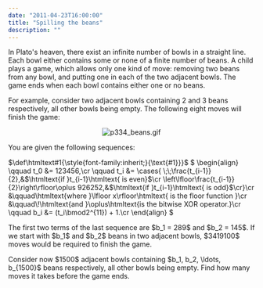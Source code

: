```yaml
---
date: "2011-04-23T16:00:00"
title: "Spilling the beans"
description: ""
---
```


<p>In Plato's heaven, there exist an infinite number of bowls in a straight line.
Each bowl either contains some or none of a finite number of beans.
A child plays a game, which allows only one kind of move: removing two beans from any bowl, and putting one in each of the two adjacent bowls. The game ends when each bowl contains either one or no beans.</p>
<p>For example, consider two adjacent bowls containing 2 and 3 beans respectively, all other bowls being empty. The following eight moves will finish the game:</p>
<div align="center"><img alt="p334_beans.gif" class="dark_img" src="/images/p334_beans.gif"/></div>
<p>You are given the following sequences:</p>
<p>
$\def\htmltext#1{\style{font-family:inherit;}{\text{#1}}}$
$
\begin{align}
\qquad t_0 &amp;= 123456,\cr
\qquad t_i &amp;= \cases{
\;\;\frac{t_{i-1}}{2},&amp;$\htmltext{if }t_{i-1}\htmltext{ is even}$\cr
\left\lfloor\frac{t_{i-1}}{2}\right\rfloor\oplus 926252,&amp;$\htmltext{if }t_{i-1}\htmltext{ is odd}$\cr}\cr
&amp;\qquad\htmltext{where }\lfloor x\rfloor\htmltext{ is the floor function }\cr
&amp;\qquad\!\htmltext{and }\oplus\htmltext{is the bitwise XOR operator.}\cr
\qquad b_i &amp;= (t_i\bmod2^{11}) + 1.\cr
\end{align}
$
</p>
<p>The first two terms of the last sequence are $b_1 = 289$ and $b_2 = 145$.
If we start with $b_1$ and $b_2$ beans in two adjacent bowls, $3419100$ moves would be required to finish the game.</p>
<p>Consider now $1500$ adjacent bowls containing $b_1, b_2, \ldots, b_{1500}$ beans respectively, all other bowls being empty. Find how many moves it takes before the game ends.</p>

